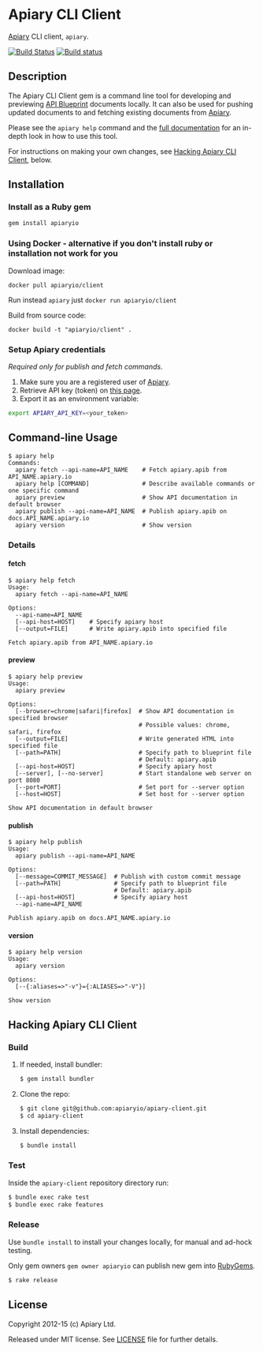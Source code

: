 Apiary CLI Client
=================

[Apiary](https://apiary.io) CLI client, `apiary`.

[![Build Status](https://travis-ci.org/apiaryio/apiary-client.png?branch=master)](https://travis-ci.org/apiaryio/apiary-client) [![Build status](https://ci.appveyor.com/api/projects/status/0hmkivbnhf9p3f8d/branch/master?svg=true)](https://ci.appveyor.com/project/Apiary/apiary-client/branch/master)

## Description

The Apiary CLI Client gem is a command line tool for developing and previewing
[API Blueprint](http://apiblueprint.org) documents locally. It can also be
used for pushing updated documents to and fetching existing documents from
[Apiary](http://apiary.io).


Please see the `apiary help` command and the [full documentation](http://client.apiary.io) for an in-depth look in how to use this tool.

For instructions on making your  own changes, see [Hacking Apiary CLI Client](#hacking-apiary-cli-client), below.

## Installation

### Install as a Ruby gem

``` sh
gem install apiaryio
```

### Using Docker - alternative if you don't install ruby or installation not work for you

Download image:

```
docker pull apiaryio/client
```
Run instead `apiary` just `docker run apiaryio/client`

Build from source code:

```
docker build -t "apiaryio/client" .
```

### Setup Apiary credentials

*Required only for publish and fetch commands.*


1. Make sure you are a registered user of [Apiary](http://apiary.io).
2. Retrieve API key (token) on [this page](https://login.apiary.io/tokens).
3. Export it as an environment variable:

```sh
export APIARY_API_KEY=<your_token>
```
## Command-line Usage

```
$ apiary help
Commands:
  apiary fetch --api-name=API_NAME    # Fetch apiary.apib from API_NAME.apiary.io
  apiary help [COMMAND]               # Describe available commands or one specific command
  apiary preview                      # Show API documentation in default browser
  apiary publish --api-name=API_NAME  # Publish apiary.apib on docs.API_NAME.apiary.io
  apiary version                      # Show version

```

### Details

#### fetch

```
$ apiary help fetch
Usage:
  apiary fetch --api-name=API_NAME

Options:
  --api-name=API_NAME  
  [--api-host=HOST]    # Specify apiary host
  [--output=FILE]      # Write apiary.apib into specified file

Fetch apiary.apib from API_NAME.apiary.io
```

#### preview

```
$ apiary help preview
Usage:
  apiary preview

Options:
  [--browser=chrome|safari|firefox]  # Show API documentation in specified browser
                                     # Possible values: chrome, safari, firefox
  [--output=FILE]                    # Write generated HTML into specified file
  [--path=PATH]                      # Specify path to blueprint file
                                     # Default: apiary.apib
  [--api-host=HOST]                  # Specify apiary host
  [--server], [--no-server]          # Start standalone web server on port 8080
  [--port=PORT]                      # Set port for --server option
  [--host=HOST]                      # Set host for --server option

Show API documentation in default browser
```

#### publish

```
$ apiary help publish
Usage:
  apiary publish --api-name=API_NAME

Options:
  [--message=COMMIT_MESSAGE]  # Publish with custom commit message
  [--path=PATH]               # Specify path to blueprint file
                              # Default: apiary.apib
  [--api-host=HOST]           # Specify apiary host
  --api-name=API_NAME         

Publish apiary.apib on docs.API_NAME.apiary.io
```

#### version

```
$ apiary help version
Usage:
  apiary version

Options:
  [--{:aliases=>"-v"}={:ALIASES=>"-V"}]  

Show version
```

## Hacking Apiary CLI Client

### Build

1.  If needed, install bundler:

    ```sh
    $ gem install bundler
    ```

2.  Clone the repo:

    ```sh
    $ git clone git@github.com:apiaryio/apiary-client.git
    $ cd apiary-client
    ```

3.  Install dependencies:

    ```sh
    $ bundle install
    ```

### Test

Inside the `apiary-client` repository directory run:

```sh
$ bundle exec rake test
$ bundle exec rake features
```


### Release

Use `bundle install` to install your changes locally, for manual and ad-hock testing.

Only gem owners `gem owner apiaryio` can publish new gem into [RubyGems](https://rubygems.org/gems/apiaryio).

```sh
$ rake release
```


## License

Copyright 2012-15 (c) Apiary Ltd.

Released under MIT license.
See [LICENSE](https://raw.githubusercontent.com/apiaryio/apiary-client/master/LICENSE) file for further details.

